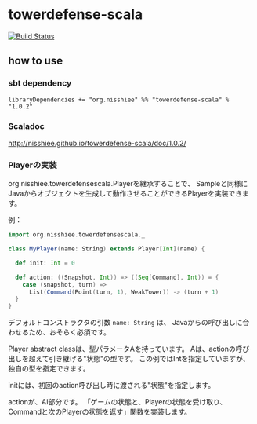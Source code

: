 towerdefense-scala
========================================

[![Build Status](https://travis-ci.org/nisshiee/towerdefense-scala.png?branch=master)](https://travis-ci.org/nisshiee/towerdefense-scala)


how to use
----------------------------------------

### sbt dependency

```
libraryDependencies += "org.nisshiee" %% "towerdefense-scala" % "1.0.2"
```

### Scaladoc

http://nisshiee.github.io/towerdefense-scala/doc/1.0.2/

### Playerの実装

org.nisshiee.towerdefensescala.Playerを継承することで、
Sampleと同様にJavaからオブジェクトを生成して動作させることができるPlayerを実装できます。

例：

```scala
import org.nisshiee.towerdefensescala._

class MyPlayer(name: String) extends Player[Int](name) {

  def init: Int = 0

  def action: ((Snapshot, Int)) => ((Seq[Command], Int)) = {
    case (snapshot, turn) =>
      List(Command(Point(turn, 1), WeakTower)) -> (turn + 1)
  }
}
```

デフォルトコンストラクタの引数 `name: String` は、
Javaからの呼び出しに合わせるため、おそらく必須です。

Player abstract classは、型パラメータAを持っています。
Aは、actionの呼び出しを超えて引き継げる"状態"の型です。
この例ではIntを指定していますが、独自の型を指定できます。

initには、初回のaction呼び出し時に渡される"状態"を指定します。

actionが、AI部分です。
「ゲームの状態と、Playerの状態を受け取り、Commandと次のPlayerの状態を返す」関数を実装します。
